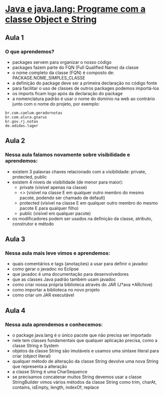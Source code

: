 # [Java e java.lang: Programe com a classe Object e String](https://cursos.alura.com.br/course/java-pacotes-e-java-lang)

## Aula 1
### O que aprendemos?

* packages servem para organizar o nosso código
* packages fazem parte do FQN (Full Qualified Name) da classe
* o nome completo da classe (FQN) é composto de: PACKAGE.NOME_SIMPLES_CLASSE
* a definição do package deve ser a primeira declaração no código fonte
* para facilitar o uso de classes de outros packages podemos importá-los
* os imports ficam logo após da declaração do package
* a nomenclatura padrão é usar o nome do domínio na web ao contrário junto com o nome do projeto, por exemplo:
```
br.com.caelum.geradornotas
br.com.alura.gnarus
br.gov.rj.notas
de.adidas.lager
```

## Aula 2

### Nessa aula falamos novamente sobre visibilidade e aprendemos:

* existem 3 palavras chaves relacionado com a visibilidade: private, protected, public
* existem 4 níveis de visibilidade (de menor para maior):
	* private (visível apenas na classe)
	* <<package private>> (visível na classe E em qualquer outro membro do mesmo pacote, podendo ser chamado de default)
	* protected (visível na classe E em qualquer outro membro do mesmo pacote E para qualquer filho)
	* public (visível em qualquer pacote)
* os modificadores podem ser usados na definição da classe, atributo, construtor e método


## Aula 3

### Nessa aula mais leve vimos e aprendemos:

* quais comentários e tags (anotações) a usar para definir o javadoc
* como gerar o javadoc no Eclipse
* que javadoc é uma documentação para desenvolvedores
* que as classes Java padrão também usam javadoc
* como criar nossa própria biblioteca através do JAR (J*ava *ARchive)
* como importar a biblioteca no novo projeto
* como criar um JAR executável

## Aula 4

### Nessa aula aprendemos e conhecemos:

* o package java.lang é o único pacote que não precisa ser importado
* nele tem classes fundamentais que qualquer aplicação precisa, como a classe String e System
* objetos da classe String são imutáveis e usamos uma sintaxe literal para criar (object literal)
* qualquer método de alteração da classe String devolve uma nova String que representa a alteração
* a classe String é uma CharSequence
* se precisamos concatenar muitos String devemos usar a classe StringBuilder
vimos vários métodos da classe String como trim, charAt, contains, isEmpty, length, indexOf, replace